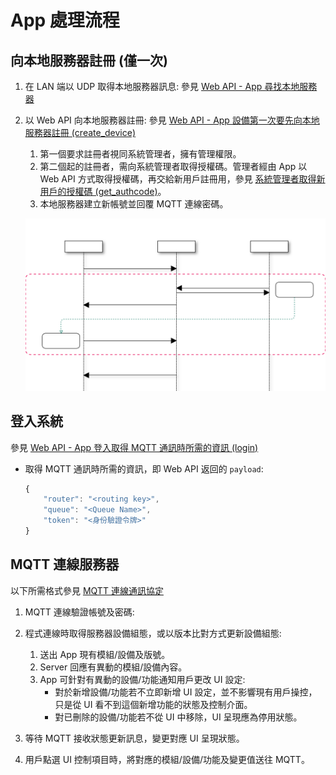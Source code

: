 # App 處理流程

## 向本地服務器註冊 (僅一次)

1. 在 LAN 端以 UDP 取得本地服務器訊息: 參見 [Web API - App 尋找本地服務器](../通訊協定/Web%20API.md#app-尋找本地服務器)

1. 以 Web API 向本地服務器註冊: 參見 [Web API - App 設備第一次要先向本地服務器註冊 (create_device)](../通訊協定/Web%20API.md#app-設備第一次要先向本地服務器註冊-create_device)
    1. 第一個要求註冊者視同系統管理者，擁有管理權限。
    1. 第二個起的註冊者，需向系統管理者取得授權碼。管理者經由 App 以 Web API 方式取得授權碼，再交給新用戶註冊用，參見 [系統管理者取得新用戶的授權碼 (get_authcode)](../通訊協定/Web%20API.md#系統管理者取得新用戶的授權碼-get_authcode)。
    1. 本地服務器建立新帳號並回覆 MQTT 連線密碼。

    ![](../../img/用戶授權流程.svg)


## 登入系統

參見 [Web API - App 登入取得 MQTT 通訊時所需的資訊 (login)](../通訊協定/Web%20API.md#app-登入取得-mqtt-通訊時所需的資訊-login)

* 取得 MQTT 通訊時所需的資訊，即 Web API 返回的 `payload`:
    ```js
    {
        "router": "<routing key>",
        "queue": "<Queue Name>",
        "token": "<身份驗證令牌>"
    }
    ```


## MQTT 連線服務器

以下所需格式參見 [MQTT 連線通訊協定](../通訊協定/MQTT%20通訊協定.md)

1. MQTT 連線驗證帳號及密碼:


1. 程式連線時取得服務器設備組態，或以版本比對方式更新設備組態:
    1. 送出 App 現有模組/設備及版號。
    1. Server 回應有異動的模組/設備內容。
    1. App 可針對有異動的設備/功能通知用戶更改 UI 設定:
        * 對於新增設備/功能若不立即新增 UI 設定，並不影響現有用戶操控，只是從 UI 看不到這個新增功能的狀態及控制介面。
        * 對已刪除的設備/功能若不從 UI 中移除，UI 呈現應為停用狀態。

1. 等待 MQTT 接收狀態更新訊息，變更對應 UI 呈現狀態。

1. 用戶點選 UI 控制項目時，將對應的模組/設備/功能及變更值送往 MQTT。


